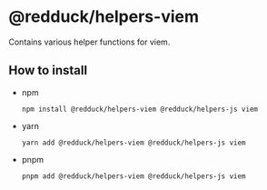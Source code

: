 # @redduck/helpers-viem

Contains various helper functions for viem.

## How to install

- npm

  ```shell
  npm install @redduck/helpers-viem @redduck/helpers-js viem
  ```

- yarn

  ```shell
  yarn add @redduck/helpers-viem @redduck/helpers-js viem
  ```

- pnpm

  ```shell
  pnpm add @redduck/helpers-viem @redduck/helpers-js viem
  ```
